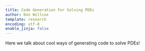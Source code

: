 ```yaml
---
title: Code Generation For Solving PDEs
author: Don Willcox
template: research
encoding: utf-8
enable_jinja: false
---
```


Here we talk about cool ways of generating code to solve PDEs!

